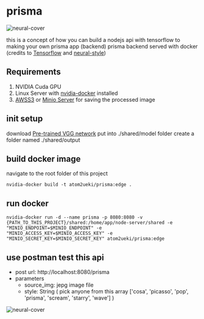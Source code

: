 # prisma

![neural-cover](https://s3.atom2ueki.com/neural-style/neural-cover.jpg)

this is a concept of how you can build a nodejs api with tensorflow to making your own prisma app (backend)
prisma backend served with docker (credits to [Tensorflow](https://www.tensorflow.org/) and [neural-style](https://github.com/anishathalye/neural-style))

## Requirements
1. NVIDIA Cuda GPU
2. Linux Server with [nvidia-docker](https://github.com/NVIDIA/nvidia-docker) installed
3. [AWSS3](https://aws.amazon.com/s3/) or [Minio Server](https://github.com/minio/minio) for saving the processed image

## init setup
download [Pre-trained VGG network](http://www.vlfeat.org/matconvnet/models/beta16/imagenet-vgg-verydeep-19.mat) put into ./shared/model folder
create a folder named ./shared/output

## build docker image
navigate to the root folder of this project
```
nvidia-docker build -t atom2ueki/prisma:edge .
```

## run docker
```
nvidia-docker run -d --name prisma -p 8080:8080 -v {PATH_TO_THIS_PROJECT}/shared:/home/app/node-server/shared -e "MINIO_ENDPOINT=$MINIO_ENDPOINT" -e "MINIO_ACCESS_KEY=$MINIO_ACCESS_KEY" -e "MINIO_SECRET_KEY=$MINIO_SECRET_KEY" atom2ueki/prisma:edge
```
## use postman test this api
- post url: http://localhost:8080/prisma
- parameters
  - source_img: jepg image file
  - style: String ( pick anyone from this array ['cosa', 'picasso', 'pop', 'prisma', 'scream', 'starry', 'wave'] )

![neural-cover](https://s3.atom2ueki.com/neural-style/neural-sample.jpg)
